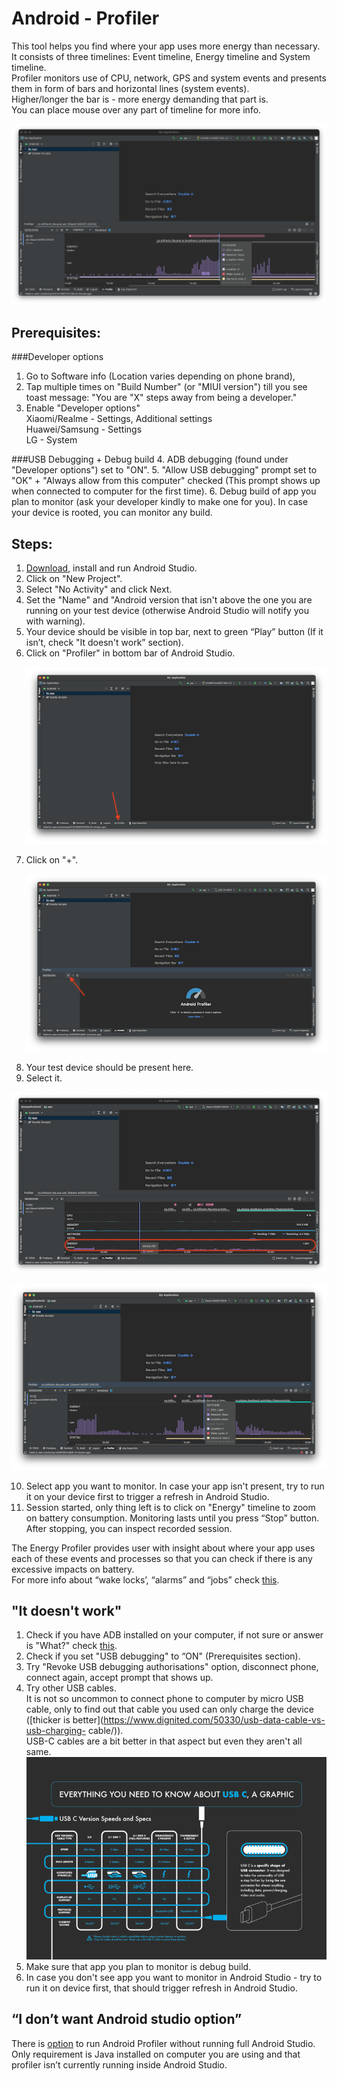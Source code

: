 # Android - Profiler

This tool helps you find where your app uses more energy than necessary.  
It consists of three timelines: Event timeline, Energy timeline and System timeline.  
Profiler monitors use of CPU, network, GPS and system events and presents them in form of bars and horizontal lines (system events).  
Higher/longer the bar is - more energy demanding that part is.  
You can place mouse over any part of timeline for more info.

 ![1_battery.png](/img/1_battery.png)


## Prerequisites:
###Developer options
1.  Go to Software info (Location varies depending on phone brand), 
2.  Tap multiple 	times on "Build Number" (or "MIUI version") till you see toast 	message: "You are "X" steps away from being a developer."  
3. Enable "Developer options"  
Xiaomi/Realme - Settings, Additional settings  
Huawei/Samsung - Settings  
LG - System

###USB Debugging + Debug build
4. ADB debugging (found under "Developer options") set to "ON".
5. "Allow USB debugging" prompt set to "OK" + "Always allow from this computer" checked (This prompt shows up when connected to computer for the first time).
6. Debug build of app you plan to monitor (ask your developer kindly to make one for you). In case your device is rooted, you can monitor any build.	

## Steps:

1. [Download](https://developer.android.com/studio), install and run Android Studio.
2. Click on "New Project".
3. Select "No Activity" and click Next.
4. Set the "Name" and "Android version that isn't above the one you are running on your test device (otherwise Android Studio will notify you with warning).
5. Your device should be visible in top bar, next to green “Play” button (If it isn’t, check "It doesn't work” section).
6. Click on "Profiler" in bottom bar of Android Studio.  
 <span style="display:block; margin-top:15px; margin-bottom:15px; margin-left:auto; margin-right:auto; width:100%;">![2_battery.png](/img/2_battery.png)</span>  
7. Click on "+".  
 <span style="display:block; margin-top:15px; margin-bottom:15px; margin-left:auto; margin-right:auto; width:100%;">![3_battery.png](/img/3_battery.png)</span>  
8. Your test device should be present here.
9. Select it.

 <span style="display:block; margin-top:15px; margin-bottom:15px; margin-left:auto; margin-right:auto; width:100%;">![4_battery.png](/img/4_battery.png)</span>

 <span style="display:block; margin-top:15px; margin-bottom:15px; margin-left:auto; margin-right:auto; width:100%;">![5_battery.png](/img/5_battery.png)</span> 

10. Select app you want to monitor.
In case your app isn't present, try to run it on your device first 
to trigger a refresh in Android Studio.  
11. Session started, only thing left is to click on "Energy" timeline to zoom on battery consumption. 
Monitoring lasts until you press “Stop” button. After stopping, you can inspect recorded session.

The Energy Profiler provides user with insight about where your app uses each of these events and processes so that you can check if there is any excessive impacts on battery.  
For more info about “wake locks’, “alarms” and “jobs” check [this](https://infinum.com/handbook/books/qa/tools/using-adb).

 

## "It doesn't work" 

1. Check if you have ADB installed on your computer, if not sure or answer is "What?" check [this](https://infinum.com/handbook/books/qa/tools/using-adb).
2. Check if you set "USB debugging" to “ON" (Prerequisites section).  
3. Try "Revoke USB debugging authorisations" option, disconnect phone, connect again, accept prompt that shows up.  
4. Try other USB cables.  
	It is not so uncommon to connect phone to computer by micro USB cable, only 	to find out that cable you used can only charge the device ([thicker is 	better](https://www.dignited.com/50330/usb-data-cable-vs-usb-charging-	cable/)).  
	USB-C cables are a bit better in that aspect but even they aren't all same.  
	![6_battery.png](/img/6_battery.png)  
5. Make sure that app you plan to monitor is debug build.  
6. In case you don't see app you want to monitor in Android Studio - try to run it on device first, that should trigger refresh in Android Studio.

## “I don’t want Android studio option”

There is [option](https://developer.android.com/studio/profile/android-profiler#standalone-profilers) to run Android Profiler without running full Android Studio.  
Only requirement is Java installed on computer you are using and that profiler isn’t currently running inside Android Studio.